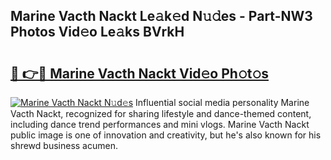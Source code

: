 ## Marine Vacth Nackt Le𝚊k𝚎d N𝚞𝚍es - Part-NW3 Photos Vid𝚎o Le𝚊ks BVrkH

# <h2><a href="http://fb3xiv.evod.top/?m=Marine+Vacth+Nackt">🔗 👉🔴 Marine Vacth Nackt Vid𝚎o Ph𝚘t𝚘s</a></h2>

[![Marine Vacth Nackt N𝚞d𝚎s](https://i.imgur.com/8V9OHl7.gif)](http://fb3xiv.evod.top/?m=Marine+Vacth+Nackt)
Influential social media personality Marine Vacth Nackt, recognized for sharing lifestyle and dance-themed content, including dance trend performances and mini vlogs. Marine Vacth Nackt public image is one of innovation and creativity, but he's also known for his shrewd business acumen. 
